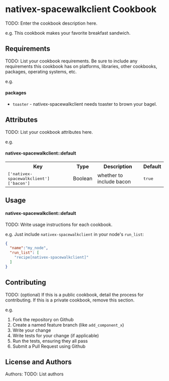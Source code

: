 nativex-spacewalkclient Cookbook
================================
TODO: Enter the cookbook description here.

e.g.
This cookbook makes your favorite breakfast sandwich.

Requirements
------------
TODO: List your cookbook requirements. Be sure to include any requirements this cookbook has on platforms, libraries, other cookbooks, packages, operating systems, etc.

e.g.
#### packages
- `toaster` - nativex-spacewalkclient needs toaster to brown your bagel.

Attributes
----------
TODO: List your cookbook attributes here.

e.g.
#### nativex-spacewalkclient::default
<table>
  <tr>
    <th>Key</th>
    <th>Type</th>
    <th>Description</th>
    <th>Default</th>
  </tr>
  <tr>
    <td><tt>['nativex-spacewalkclient']['bacon']</tt></td>
    <td>Boolean</td>
    <td>whether to include bacon</td>
    <td><tt>true</tt></td>
  </tr>
</table>

Usage
-----
#### nativex-spacewalkclient::default
TODO: Write usage instructions for each cookbook.

e.g.
Just include `nativex-spacewalkclient` in your node's `run_list`:

```json
{
  "name":"my_node",
  "run_list": [
    "recipe[nativex-spacewalkclient]"
  ]
}
```

Contributing
------------
TODO: (optional) If this is a public cookbook, detail the process for contributing. If this is a private cookbook, remove this section.

e.g.
1. Fork the repository on Github
2. Create a named feature branch (like `add_component_x`)
3. Write your change
4. Write tests for your change (if applicable)
5. Run the tests, ensuring they all pass
6. Submit a Pull Request using Github

License and Authors
-------------------
Authors: TODO: List authors
